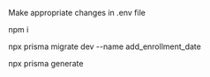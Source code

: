 Make appropriate changes in .env file

npm i

npx prisma migrate dev --name add_enrollment_date

npx prisma generate
